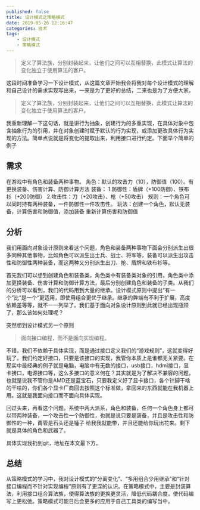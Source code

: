 ```yaml
---
published: false
title: 设计模式之策略模式
date: 2019-05-26 12:16:47
categories: 技术
tags: 
    - 设计模式
    - 策略模式
---
```

> 定义了算法族，分别封装起来，让他们之间可以互相替换，此模式让算法的变化独立于使用算法的客户。

<!--more-->

这段时间准备学习一下设计模式，从这篇文章开始我会将我对每个设计模式的理解和自己设计的需求实现写出来，一来是为了更好的总结，二来也是为了方便大家。

> 定义了算法族，分别封装起来，让他们之间可以互相替换，此模式让算法的变化独立于使用算法的客户。

我重新理解一下这句话，就是讲行为抽象，创建行为的多重实现，在具体对象中包含抽象行为的引用，并在对象创建时赋予默认的行为实现，或添加更改具体行为实现的方法。简单点说就是将变化的提取出来，利用接口进行约定。下面举个简单的例子

## 需求
在游戏中有角色和装备两种事物。
角色：默认的攻击力（10），防御值（100）。有更换装备、伤害计算、防御计算方法
装备：
1.防御性：盾牌（+100防御）、铁布衫（+200防御）
2.攻击性：刀（+20攻击）、枪（+50攻击）
规则：一个角色可以同时持有两种装备，一件防御性一件攻击性。
玩法：创建一个角色，默认无装备，计算伤害和防御值，添加装备 重新计算伤害和防御值

## 分析

我们用面向对象设计原则来看这个问题，角色和装备两种事物下面会分别派生出很多同种其他事物，比如角色可以派生出士兵、战士、将军等，装备可以派生出攻击性和防御性两种装备，而这两种又分别派生出刀、抢、盾牌和铁布衫等。

首先我们可以想到创建角色和装备类，角色类中有装备类对象的引用，角色类中添加更换装备、伤害计算和防御计算方法，最后分别创建角色和装备的子类。从我们的分析可以看到，我们的代码用到大量的继承。设计模式原则中提出“有一个”比”是一个“更适用，即使用组合更优于继承。继承的弊端有不利于扩展，高度依赖差等等，就不一一列举了。我们基于面向对象设计原则到此就已经出现瓶颈了，那么该如何处理呢？

突然想到设计模式另一个原则

> 面向接口编程，而不是面向实现编程。

不错，我们不依赖于具体实现，而是通过接口定义我们的“游戏规则”，这就变得好玩了。我们约定好接口，只要是该接口的实现，我管你本质上是谁都无关紧要。在现实中最经典的例子就是电脑，电脑中有无数的接口，usb接口，hdmi接口，显卡接口，电源接口等，这么多接口的意义何在？其实就是为了解决不兼容的问题，也就是说我不管你是AMD还是蓝宝石，只要我定义好了显卡接口，各个针脚干啥的干啥的，你们各个显卡厂商回去按照这个标准做，拿回来的东西就能在我机器上用。这就是我面向接口而不面向具体实现。

回过头来，再看这个问题。系统中两大派系，角色和装备，任何一个角色身上都可以带两种装备，一个攻击性一个防御性，也就是说只要是装备，并且是攻击性和防御性的一种，甭管是石头还是锤子 给我我就能带，并且还能给你玩出花来。剩下就是具体的角色和武器了。

具体实现我扔到git，地址在本文最下方。

## 总结

从策略模式的学习中，我对设计模式的“分离变化”、“多用组合少用继承”和“针对接口编程而不针对实现编程”原则有了更深的认识。在策略模式中，主要是封装算法，利用接口组合算法族，使得算法族的更换更灵活，降低代码耦合度，使代码编写上更松弛。策略模式可能日后会更多的应用于自己工具类的编写当中。
